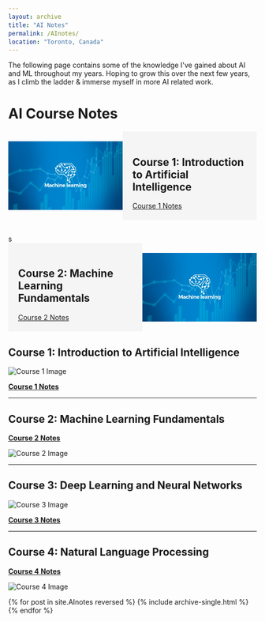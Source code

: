 ```yaml
---
layout: archive
title: "AI Notes"
permalink: /AInotes/
location: "Toronto, Canada"
---
```


The following page contains some of the knowledge I've gained about AI and ML throughout my years. Hoping to grow this over the next few years, as I climb the ladder & immerse myself in more AI related work. 

# AI Course Notes


<div class="course">
  <div class="course-image">
    <img src="/images/ML_course.jpeg" alt="Course 1 Image">
  </div>
  <div class="course-info">
    <h2>Course 1: Introduction to Artificial Intelligence</h2>
    <a href="course1_notes.md">Course 1 Notes</a>
  </div>
</div>
s
<div class="course">
  <div class="course-info">
    <h2>Course 2: Machine Learning Fundamentals</h2>
    <a href="course2_notes.md">Course 2 Notes</a>
  </div>
  <div class="course-image">
    <img src="/images/ML_course.jpeg" alt="Course 2 Image">
  </div>
</div>

<!-- Repeat the above pattern for the remaining courses -->

<style>
.course {
  display: flex;
  flex-direction: row;
  margin-bottom: 30px;
}

.course-info {
  flex: 1;
  padding: 20px;
  background-color: #f5f5f5;
}

.course-image {
  flex: 1;
  display: flex;
  align-items: center;
  justify-content: center;
}

.course-image img {
  max-width: 100%;
  max-height: 200px;
}
</style>

## Course 1: Introduction to Artificial Intelligence

![Course 1 Image](course1_image.jpg)

[**Course 1 Notes**](course1_notes.md)

---

## Course 2: Machine Learning Fundamentals

[**Course 2 Notes**](course2_notes.md)

![Course 2 Image](course2_image.jpg)

---

## Course 3: Deep Learning and Neural Networks

![Course 3 Image](course3_image.jpg)

[**Course 3 Notes**](course3_notes.md)

---

## Course 4: Natural Language Processing

[**Course 4 Notes**](course4_notes.md)

![Course 4 Image](course4_image.jpg)


{% for post in site.AInotes reversed %}
  {% include archive-single.html %}
{% endfor %} 